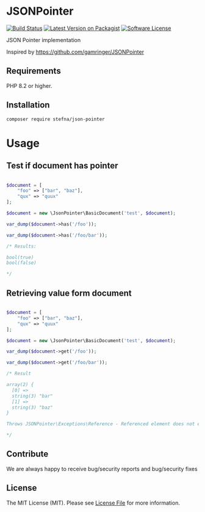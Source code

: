 # JSONPointer

[![Build Status](https://github.com/stefna/json-pointer/actions/workflows/continuous-integration.yml/badge.svg?branch=main)](https://github.com/stefna/json-pointer/actions/workflows/continuous-integration.yml)
[![Latest Version on Packagist](https://img.shields.io/packagist/v/stefna/json-pointer.svg)](https://packagist.org/packages/json-pointer)
[![Software License](https://img.shields.io/github/license/json-pointer.svg)](LICENSE)

JSON Pointer implementation

Inspired by https://github.com/gamringer/JSONPointer

## Requirements

PHP 8.2 or higher.

## Installation

```
composer require stefna/json-pointer
```

# Usage

## Test if document has pointer

```php

$document = [
	"foo" => ["bar", "baz"],
	"qux" => "quux"
];

$document = new \JsonPointer\BasicDocument('test', $document);

var_dump($document->has('/foo'));

var_dump($document->has('/foo/bar'));

/* Results:

bool(true)
bool(false)

*/
```

## Retrieving value form document

```php

$document = [
	"foo" => ["bar", "baz"],
	"qux" => "quux"
];

$document = new \JsonPointer\BasicDocument('test', $document);

var_dump($document->get('/foo'));

var_dump($document->get('/foo/bar'));

/* Result

array(2) {
  [0] =>
  string(3) "bar"
  [1] =>
  string(3) "baz"
}

Throws JSONPointer\Exceptions\Reference - Referenced element does not exist: bar 

*/
```


## Contribute

We are always happy to receive bug/security reports and bug/security fixes

## License

The MIT License (MIT). Please see [License File](LICENSE.md) for more information.

